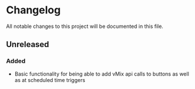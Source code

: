 # Changelog
All notable changes to this project will be documented in this file.


## Unreleased
### Added
- Basic functionality for being able to add vMix api calls to buttons as well as at scheduled time triggers
